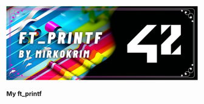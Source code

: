 <img src="https://github.com/MirkokriM/42_Common_Core/blob/main/README.FILE/MirkokriM_github42_printf.png">

### My ft_printf
